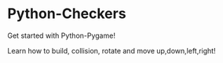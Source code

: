 # Python-Checkers

Get started with Python-Pygame!

Learn how to build, collision, rotate and move up,down,left,right! 
